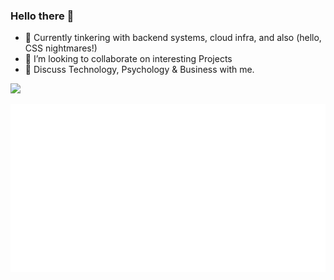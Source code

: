 ### Hello there 👋

- 🌱 Currently tinkering with backend systems, cloud infra, and also (hello, CSS nightmares!)
- 👯 I’m looking to collaborate on interesting Projects
- 💬 Discuss Technology, Psychology & Business with me.
 <!--  - ⚡ Fun fact: I gain few drops of blood by helping others :D! -->

 ![](https://komarev.com/ghpvc/?username=uzair004)

<p align="center">
	<img width="625em" src="./github-metrics.svg" />
</p>
<br>
